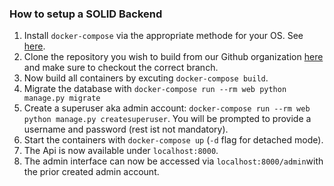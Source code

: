 ### How to setup a SOLID Backend

1. Install `docker-compose` via the appropriate methode for your OS. See [here](https://docs.docker.com/compose/install/).
2. Clone the repository you wish to build from our Github organization [here](https://github.com/zentrumnawi) and make sure to checkout the correct branch.
3. Now build all containers by excuting `docker-compose build`.
4. Migrate the database with `docker-compose run --rm web python manage.py migrate`
5. Create a superuser aka admin account: `docker-compose run --rm web python manage.py createsuperuser`. You will be prompted to provide a username and password (rest ist not mandatory).
6. Start the containers with `docker-compose up` (`-d` flag for detached mode).
7. The Api is now available under `localhost:8000`.
8. The admin interface can now be accessed via `localhost:8000/admin`with the prior created admin account.
